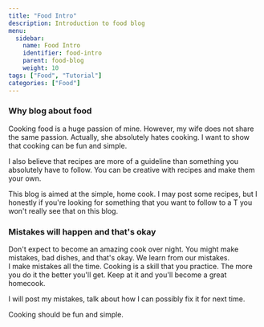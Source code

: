 ```yaml
---
title: "Food Intro"
description: Introduction to food blog
menu:
  sidebar:
    name: Food Intro
    identifier: food-intro
    parent: food-blog
    weight: 10
tags: ["Food", "Tutorial"]
categories: ["Food"]
---
```


### Why blog about food

Cooking food is a huge passion of mine.  However, my wife does not share the same passion.  Actually, she absolutely hates cooking.
I want to show that cooking can be fun and simple. 

I also believe that recipes are more of a guideline than something you absolutely have to follow.
You can be creative with recipes and make them your own.

This blog is aimed at the simple, home cook.  I may post some recipes, 
but I honestly if you're looking for something that you want to follow to a T you won't really see that on this blog.

### Mistakes will happen and that's okay

Don't expect to become an amazing cook over night.  You might make mistakes, bad dishes, and that's okay.  We learn from our mistakes.  
I make mistakes all the time.  Cooking is a skill that you practice.  The more you do it the better you'll get.  Keep at it and you'll become a great homecook.

I will post my mistakes, talk about how I can possibly fix it for next time.  

Cooking should be fun and simple.